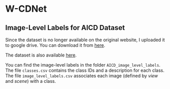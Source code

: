# W-CDNet


## Image-Level Labels for AICD Dataset
Since the dataset is no longer available on the original website, I uploaded it to google drive. You can download it from [here](https://drive.google.com/file/d/1anlZYIDaZfnFvijg8SfYqt7CvyMDhR_E/view?usp=sharing). <br>

The dataset is also available [here](https://www.kaggle.com/kmader/aerial-change-detection-in-video-games). <br>

You can find the image-level labels in the folder `AICD_image_level_labels`. The file `classes.csv` contains the class IDs and a description for each class. The file `image_level_labels.csv` associates each image (defined by *view* and *scene*) with a class. 

